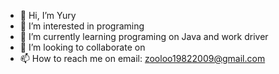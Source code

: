 - 👋 Hi, I’m Yury
- 👀 I’m interested in programing
- 🌱 I’m currently learning programing on Java and work driver
- 💞️ I’m looking to collaborate on 
- 📫 How to reach me on email: zooloo19822009@gmail.com

<!---
Zooloo82/Zooloo82 is a ✨ special ✨ repository because its `README.md` (this file) appears on your GitHub profile.
You can click the Preview link to take a look at your changes.
--->

